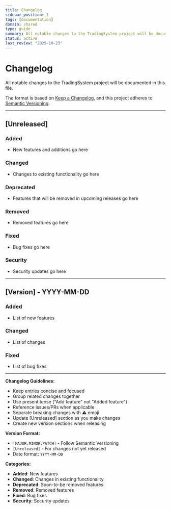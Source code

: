 ```yaml
---
title: Changelog
sidebar_position: 1
tags: [documentation]
domain: shared
type: guide
summary: All notable changes to the TradingSystem project will be documented in this file.
status: active
last_review: "2025-10-23"
---
```


# Changelog

All notable changes to the TradingSystem project will be documented in this file.

The format is based on [Keep a Changelog](https://keepachangelog.com/en/1.0.0/),
and this project adheres to [Semantic Versioning](https://semver.org/spec/v2.0.0.html).

---

## [Unreleased]

### Added

-   New features and additions go here

### Changed

-   Changes to existing functionality go here

### Deprecated

-   Features that will be removed in upcoming releases go here

### Removed

-   Removed features go here

### Fixed

-   Bug fixes go here

### Security

-   Security updates go here

---

## [Version] - YYYY-MM-DD

### Added

-   List of new features

### Changed

-   List of changes

### Fixed

-   List of bug fixes

---

**Changelog Guidelines:**

-   Keep entries concise and focused
-   Group related changes together
-   Use present tense ("Add feature" not "Added feature")
-   Reference issues/PRs when applicable
-   Separate breaking changes with ⚠️ emoji
-   Update [Unreleased] section as you make changes
-   Create new version sections when releasing

**Version Format:**
-   `[MAJOR.MINOR.PATCH]` - Follow Semantic Versioning
-   `[Unreleased]` - For changes not yet released
-   Date format: `YYYY-MM-DD`

**Categories:**
-   **Added**: New features
-   **Changed**: Changes in existing functionality
-   **Deprecated**: Soon-to-be removed features
-   **Removed**: Removed features
-   **Fixed**: Bug fixes
-   **Security**: Security updates

